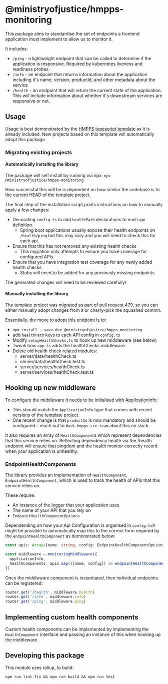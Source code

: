 # @ministryofjustice/hmpps-monitoring

This package aims to standardise the set of endpoints a frontend application must implement to allow us to monitor it.

It includes:

- `/ping` - a lightweight endpoint that can be called to determine if the application is responsive. Required by kubernetes liveness and readiness probes.
- `/info` - an endpoint that returns information about the application including it's name, version, productId, and other metadata about the service
- `/health` - an endpoint that will return the current state of the application. This will include information about whether it's downstream services are responsive or not.

## Usage

Usage is best demonstrated by the [HMPPS typescript template](https://github.com/ministryofjustice/hmpps-template-typescript)
as it is already included.
New projects based on this template will automatically adopt this package.

### Migrating existing projects

#### Automatically installing the library

The package will self install by running via npx:
`npx @ministryofjustice/hmpps-monitoring`

How successful this will be is dependent on how similar the codebase is to the current HEAD of the template project.

The final step of the installation script prints instructions on how to manually apply a few changes:

* Decorating `config.ts` to add `healthPath` declarations to each api definition.
  * Spring boot applications usually expose their health endpoints on `/health/ping` but this may vary and you will need to check this for each api.  
* Ensure that this has not removed any existing health checks
  * This migration only attempts to ensure you have coverage for configured APIs
* Ensure that you have integration test coverage for any newly added health checks
  * Stubs will need to be added for any previously missing endpoints

The generated changes will need to be reviewed carefully! 

#### Manually installing the library

The template project was migrated as part of [pull request 479](https://github.com/ministryofjustice/hmpps-template-typescript/pull/479),
so you can either manually adopt changes from it or cherry-pick the squashed commit.

Essentially, the move to adopt this endpoint is to:

- `npm install --save-dev @ministryofjustice/hmpps-monitoring`
- add `healthPath` keys to each API config in `config.ts`
- Modify `setupHealthChecks.ts` to hook up new middleware (see below)
- Tweak how `app.ts` adds the healthChecks middleware
- Delete old health check related modules:
  - server/data/healthCheck.ts
  - server/data/healthCheck.test.ts
  - server/services/healthCheck.ts
  - server/services/healthCheck.test.ts

## Hooking up new middleware

To configure the middleware it needs to be initialised with [ApplicationInfo](https://github.com/ministryofjustice/hmpps-typescript-lib/blob/dd4da10195ec6701fa3120a8935ffac679701cbd/packages/monitoring/src/main/types/DeploymentInfoType.ts#L26):

- This should match the `ApplicationInfo` type that comes with recent versions of the template project.
- One recent change is that `productId` is now mandatory and should be configured - reach out to `#ask-hmpps-sre-team` about this on slack.

It also requires an array of `HealthComponent`s which represent dependencies that this service relies on.
Reflecting dependency health via the /health endpoint will ensure that pingdom and the health monitor correctly record when your application is unhealthy.

### EndpointHealthComponents

The library provides an implementation of `HealthComponent`, `EndpointHealthComponent`, which is used to track the health of APIs that this service relies on. 

These require:

- An instance of the logger that your application uses
- The name of your API that you rely on
- `EndpointHealthComponentOptions`

Dependending on how your Api Configuration is organised in `config.ts`it might be possible to automatically map this to the correct form required by the `endpointHealthComponent` as demonstrated below:

```ts
const apis: Array<[name: string, config: EndpointHealthComponentOptions]> =  ...

const middleware = monitoringMiddleware({
  applicationInfo,
  healthComponents: apis.map(([name, config]) => endpointHealthComponent(logger, name, config)),
})
```

Once the middleware component is instantiated, then individual endpoints can be registered: 
```ts
router.get('/health', middleware.health)
router.get('/info', middleware.info)
router.get('/ping', middleware.ping)
```

## Implementing custom health components

Custom health components can be implemented by implementing the `HealthComponent` interface and passing an instance of this when hooking up the middleware.


## Developing this package

This module uses rollup, to build:

`npm run lint-fix && npm run build && npm run test`
